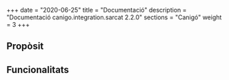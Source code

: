+++
date        = "2020-06-25"
title       = "Documentació"
description = "Documentació canigo.integration.sarcat 2.2.0"
sections    = "Canigó"
weight      = 3
+++

## Propòsit



## Funcionalitats
